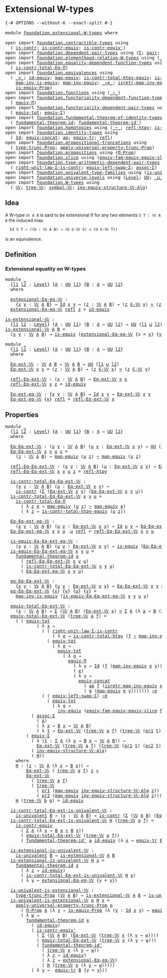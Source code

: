 # Extensional W-types

<pre class="Agda"><a id="32" class="Symbol">{-#</a> <a id="36" class="Keyword">OPTIONS</a> <a id="44" class="Pragma">--without-K</a> <a id="56" class="Pragma">--exact-split</a> <a id="70" class="Symbol">#-}</a>

<a id="75" class="Keyword">module</a> <a id="82" href="foundation.extensional-W-types.html" class="Module">foundation.extensional-W-types</a> <a id="113" class="Keyword">where</a>

<a id="120" class="Keyword">open</a> <a id="125" class="Keyword">import</a> <a id="132" href="foundation.contractible-types.html" class="Module">foundation.contractible-types</a> <a id="162" class="Keyword">using</a>
  <a id="170" class="Symbol">(</a> <a id="172" href="foundation-core.contractible-types.html#925" class="Function">is-contr</a><a id="180" class="Symbol">;</a> <a id="182" href="foundation-core.contractible-types.html#3230" class="Function">is-contr-equiv</a><a id="196" class="Symbol">;</a> <a id="198" href="foundation-core.contractible-types.html#3739" class="Function">is-contr-equiv&#39;</a><a id="213" class="Symbol">)</a>
<a id="215" class="Keyword">open</a> <a id="220" class="Keyword">import</a> <a id="227" href="foundation.dependent-pair-types.html" class="Module">foundation.dependent-pair-types</a> <a id="259" class="Keyword">using</a> <a id="265" class="Symbol">(</a><a id="266" href="foundation-core.dependent-pair-types.html#502" class="Record">Σ</a><a id="267" class="Symbol">;</a> <a id="269" href="foundation-core.dependent-pair-types.html#575" class="InductiveConstructor">pair</a><a id="273" class="Symbol">;</a> <a id="275" href="foundation-core.dependent-pair-types.html#592" class="Field">pr1</a><a id="278" class="Symbol">;</a> <a id="280" href="foundation-core.dependent-pair-types.html#604" class="Field">pr2</a><a id="283" class="Symbol">)</a>
<a id="285" class="Keyword">open</a> <a id="290" class="Keyword">import</a> <a id="297" href="foundation.elementhood-relation-W-types.html" class="Module">foundation.elementhood-relation-W-types</a> <a id="337" class="Keyword">using</a> <a id="343" class="Symbol">(</a><a id="344" href="foundation.elementhood-relation-W-types.html#735" class="Function Operator">_∈-𝕎_</a><a id="349" class="Symbol">)</a>
<a id="351" class="Keyword">open</a> <a id="356" class="Keyword">import</a> <a id="363" href="foundation.equality-dependent-function-types.html" class="Module">foundation.equality-dependent-function-types</a> <a id="408" class="Keyword">using</a>
  <a id="416" class="Symbol">(</a> <a id="418" href="foundation.equality-dependent-function-types.html#1038" class="Function">is-contr-total-Eq-Π</a><a id="437" class="Symbol">)</a>
<a id="439" class="Keyword">open</a> <a id="444" class="Keyword">import</a> <a id="451" href="foundation.equivalences.html" class="Module">foundation.equivalences</a> <a id="475" class="Keyword">using</a>
  <a id="483" class="Symbol">(</a> <a id="485" href="foundation-core.equivalences.html#1607" class="Function Operator">_≃_</a><a id="488" class="Symbol">;</a> <a id="490" href="foundation-core.equivalences.html#2480" class="Function">id-equiv</a><a id="498" class="Symbol">;</a> <a id="500" href="foundation-core.equivalences.html#1807" class="Function">map-equiv</a><a id="509" class="Symbol">;</a> <a id="511" href="foundation.equivalences.html#14426" class="Function">is-contr-total-htpy-equiv</a><a id="536" class="Symbol">;</a> <a id="538" href="foundation-core.equivalences.html#1542" class="Function">is-equiv</a><a id="546" class="Symbol">;</a>
    <a id="552" href="foundation-core.equivalences.html#4173" class="Function">map-inv-is-equiv</a><a id="568" class="Symbol">;</a> <a id="570" href="foundation-core.equivalences.html#5022" class="Function">map-inv-equiv</a><a id="583" class="Symbol">;</a> <a id="585" href="foundation-core.equivalences.html#7843" class="Function Operator">_∘e_</a><a id="589" class="Symbol">;</a> <a id="591" href="foundation-core.equivalences.html#5237" class="Function">isretr-map-inv-equiv</a><a id="611" class="Symbol">;</a> <a id="613" href="foundation-core.equivalences.html#5707" class="Function">inv-equiv</a><a id="622" class="Symbol">;</a>
    <a id="628" href="foundation.equivalences.html#13583" class="Function">is-equiv-Prop</a><a id="641" class="Symbol">)</a>
<a id="643" class="Keyword">open</a> <a id="648" class="Keyword">import</a> <a id="655" href="foundation.functions.html" class="Module">foundation.functions</a> <a id="676" class="Keyword">using</a> <a id="682" class="Symbol">(</a><a id="683" href="foundation-core.functions.html#407" class="Function Operator">_∘_</a><a id="686" class="Symbol">)</a>
<a id="688" class="Keyword">open</a> <a id="693" class="Keyword">import</a> <a id="700" href="foundation.functoriality-dependent-function-types.html" class="Module">foundation.functoriality-dependent-function-types</a> <a id="750" class="Keyword">using</a>
  <a id="758" class="Symbol">(</a> <a id="760" href="foundation.functoriality-dependent-function-types.html#6158" class="Function">equiv-Π</a><a id="767" class="Symbol">)</a>
<a id="769" class="Keyword">open</a> <a id="774" class="Keyword">import</a> <a id="781" href="foundation.functoriality-dependent-pair-types.html" class="Module">foundation.functoriality-dependent-pair-types</a> <a id="827" class="Keyword">using</a>
  <a id="835" class="Symbol">(</a> <a id="837" href="foundation-core.functoriality-dependent-pair-types.html#6804" class="Function">equiv-tot</a><a id="846" class="Symbol">;</a> <a id="848" href="foundation-core.functoriality-dependent-pair-types.html#10421" class="Function">equiv-Σ</a><a id="855" class="Symbol">)</a>
<a id="857" class="Keyword">open</a> <a id="862" class="Keyword">import</a> <a id="869" href="foundation.fundamental-theorem-of-identity-types.html" class="Module">foundation.fundamental-theorem-of-identity-types</a> <a id="918" class="Keyword">using</a>
  <a id="926" class="Symbol">(</a> <a id="928" href="foundation-core.fundamental-theorem-of-identity-types.html#1888" class="Function">fundamental-theorem-id</a><a id="950" class="Symbol">;</a> <a id="952" href="foundation-core.fundamental-theorem-of-identity-types.html#2160" class="Function">fundamental-theorem-id&#39;</a><a id="975" class="Symbol">)</a>
<a id="977" class="Keyword">open</a> <a id="982" class="Keyword">import</a> <a id="989" href="foundation.homotopies.html" class="Module">foundation.homotopies</a> <a id="1011" class="Keyword">using</a> <a id="1017" class="Symbol">(</a><a id="1018" href="foundation-core.homotopies.html#467" class="Function Operator">_~_</a><a id="1021" class="Symbol">;</a> <a id="1023" href="foundation-core.homotopies.html#632" class="Function">refl-htpy</a><a id="1032" class="Symbol">;</a> <a id="1034" href="foundation.homotopies.html#3132" class="Function">is-contr-total-htpy</a><a id="1053" class="Symbol">)</a>
<a id="1055" class="Keyword">open</a> <a id="1060" class="Keyword">import</a> <a id="1067" href="foundation.identity-types.html" class="Module">foundation.identity-types</a> <a id="1093" class="Keyword">using</a>
  <a id="1101" class="Symbol">(</a> <a id="1103" href="foundation-core.identity-types.html#641" class="Datatype">Id</a><a id="1105" class="Symbol">;</a> <a id="1107" href="foundation.identity-types.html#1870" class="Function">equiv-concat</a><a id="1119" class="Symbol">;</a> <a id="1121" href="foundation-core.identity-types.html#2853" class="Function">ap</a><a id="1123" class="Symbol">;</a> <a id="1125" href="foundation.identity-types.html#3549" class="Function">equiv-tr</a><a id="1133" class="Symbol">;</a> <a id="1135" href="foundation-core.identity-types.html#694" class="InductiveConstructor">refl</a><a id="1139" class="Symbol">)</a>
<a id="1141" class="Keyword">open</a> <a id="1146" class="Keyword">import</a> <a id="1153" href="foundation.propositional-truncations.html" class="Module">foundation.propositional-truncations</a> <a id="1190" class="Keyword">using</a>
  <a id="1198" class="Symbol">(</a> <a id="1200" href="foundation.propositional-truncations.html#1701" class="Postulate">type-trunc-Prop</a><a id="1215" class="Symbol">;</a> <a id="1217" href="foundation.propositional-truncations.html#5148" class="Function">apply-universal-property-trunc-Prop</a><a id="1252" class="Symbol">)</a>
<a id="1254" class="Keyword">open</a> <a id="1259" class="Keyword">import</a> <a id="1266" href="foundation.propositions.html" class="Module">foundation.propositions</a> <a id="1290" class="Keyword">using</a> <a id="1296" class="Symbol">(</a><a id="1297" href="foundation.propositions.html#1941" class="Function">Π-Prop</a><a id="1303" class="Symbol">)</a>
<a id="1305" class="Keyword">open</a> <a id="1310" class="Keyword">import</a> <a id="1317" href="foundation.slice.html" class="Module">foundation.slice</a> <a id="1334" class="Keyword">using</a> <a id="1340" class="Symbol">(</a><a id="1341" href="foundation.slice.html#10304" class="Function">equiv-fam-equiv-equiv-slice</a><a id="1368" class="Symbol">)</a>
<a id="1370" class="Keyword">open</a> <a id="1375" class="Keyword">import</a> <a id="1382" href="foundation.type-arithmetic-dependent-pair-types.html" class="Module">foundation.type-arithmetic-dependent-pair-types</a> <a id="1430" class="Keyword">using</a>
  <a id="1438" class="Symbol">(</a> <a id="1440" href="foundation-core.type-arithmetic-dependent-pair-types.html#4301" class="Function">right-unit-law-Σ-is-contr</a><a id="1465" class="Symbol">;</a> <a id="1467" href="foundation-core.type-arithmetic-dependent-pair-types.html#10226" class="Function">equiv-left-swap-Σ</a><a id="1484" class="Symbol">;</a> <a id="1486" href="foundation-core.type-arithmetic-dependent-pair-types.html#5662" class="Function">assoc-Σ</a><a id="1493" class="Symbol">)</a>
<a id="1495" class="Keyword">open</a> <a id="1500" class="Keyword">import</a> <a id="1507" href="foundation.univalent-type-families.html" class="Module">foundation.univalent-type-families</a> <a id="1542" class="Keyword">using</a> <a id="1548" class="Symbol">(</a><a id="1549" href="foundation.univalent-type-families.html#489" class="Function">is-univalent</a><a id="1561" class="Symbol">)</a>
<a id="1563" class="Keyword">open</a> <a id="1568" class="Keyword">import</a> <a id="1575" href="foundation.universe-levels.html" class="Module">foundation.universe-levels</a> <a id="1602" class="Keyword">using</a> <a id="1608" class="Symbol">(</a><a id="1609" href="Agda.Primitive.html#597" class="Postulate">Level</a><a id="1614" class="Symbol">;</a> <a id="1616" href="foundation-core.universe-levels.html#222" class="Primitive">UU</a><a id="1618" class="Symbol">;</a> <a id="1620" href="Agda.Primitive.html#810" class="Primitive Operator">_⊔_</a><a id="1623" class="Symbol">)</a>
<a id="1625" class="Keyword">open</a> <a id="1630" class="Keyword">import</a> <a id="1637" href="foundation.W-types.html" class="Module">foundation.W-types</a> <a id="1656" class="Keyword">using</a>
  <a id="1664" class="Symbol">(</a> <a id="1666" href="foundation.W-types.html#2315" class="Datatype">𝕎</a><a id="1667" class="Symbol">;</a> <a id="1669" href="foundation.W-types.html#2384" class="InductiveConstructor">tree-𝕎</a><a id="1675" class="Symbol">;</a> <a id="1677" href="foundation.W-types.html#2496" class="Function">symbol-𝕎</a><a id="1685" class="Symbol">;</a> <a id="1687" href="foundation.W-types.html#7509" class="Function">inv-equiv-structure-𝕎-Alg</a><a id="1712" class="Symbol">)</a>
</pre>
## Idea

A W-type `𝕎 A B` is said to be extensional if for any two elements `S T : 𝕎 A B` the induced map

```md
  Id S T → ((U : 𝕎 A B) → (U ∈-𝕎 S) ≃ (U ∈-𝕎 T))
```

is an equivalence.

## Definition

### Extensional equality on W-types

<pre class="Agda"><a id="1966" class="Keyword">module</a> <a id="1973" href="foundation.extensional-W-types.html#1973" class="Module">_</a>
  <a id="1977" class="Symbol">{</a><a id="1978" href="foundation.extensional-W-types.html#1978" class="Bound">l1</a> <a id="1981" href="foundation.extensional-W-types.html#1981" class="Bound">l2</a> <a id="1984" class="Symbol">:</a> <a id="1986" href="Agda.Primitive.html#597" class="Postulate">Level</a><a id="1991" class="Symbol">}</a> <a id="1993" class="Symbol">{</a><a id="1994" href="foundation.extensional-W-types.html#1994" class="Bound">A</a> <a id="1996" class="Symbol">:</a> <a id="1998" href="foundation-core.universe-levels.html#222" class="Primitive">UU</a> <a id="2001" href="foundation.extensional-W-types.html#1978" class="Bound">l1</a><a id="2003" class="Symbol">}</a> <a id="2005" class="Symbol">{</a><a id="2006" href="foundation.extensional-W-types.html#2006" class="Bound">B</a> <a id="2008" class="Symbol">:</a> <a id="2010" href="foundation.extensional-W-types.html#1994" class="Bound">A</a> <a id="2012" class="Symbol">→</a> <a id="2014" href="foundation-core.universe-levels.html#222" class="Primitive">UU</a> <a id="2017" href="foundation.extensional-W-types.html#1981" class="Bound">l2</a><a id="2019" class="Symbol">}</a>
  <a id="2023" class="Keyword">where</a>

  <a id="2032" href="foundation.extensional-W-types.html#2032" class="Function">extensional-Eq-eq-𝕎</a> <a id="2052" class="Symbol">:</a> 
    <a id="2059" class="Symbol">{</a><a id="2060" href="foundation.extensional-W-types.html#2060" class="Bound">x</a> <a id="2062" href="foundation.extensional-W-types.html#2062" class="Bound">y</a> <a id="2064" class="Symbol">:</a> <a id="2066" href="foundation.W-types.html#2315" class="Datatype">𝕎</a> <a id="2068" href="foundation.extensional-W-types.html#1994" class="Bound">A</a> <a id="2070" href="foundation.extensional-W-types.html#2006" class="Bound">B</a><a id="2071" class="Symbol">}</a> <a id="2073" class="Symbol">→</a> <a id="2075" href="foundation-core.identity-types.html#641" class="Datatype">Id</a> <a id="2078" href="foundation.extensional-W-types.html#2060" class="Bound">x</a> <a id="2080" href="foundation.extensional-W-types.html#2062" class="Bound">y</a> <a id="2082" class="Symbol">→</a> <a id="2084" class="Symbol">(</a><a id="2085" href="foundation.extensional-W-types.html#2085" class="Bound">z</a> <a id="2087" class="Symbol">:</a> <a id="2089" href="foundation.W-types.html#2315" class="Datatype">𝕎</a> <a id="2091" href="foundation.extensional-W-types.html#1994" class="Bound">A</a> <a id="2093" href="foundation.extensional-W-types.html#2006" class="Bound">B</a><a id="2094" class="Symbol">)</a> <a id="2096" class="Symbol">→</a> <a id="2098" class="Symbol">(</a><a id="2099" href="foundation.extensional-W-types.html#2085" class="Bound">z</a> <a id="2101" href="foundation.elementhood-relation-W-types.html#735" class="Function Operator">∈-𝕎</a> <a id="2105" href="foundation.extensional-W-types.html#2060" class="Bound">x</a><a id="2106" class="Symbol">)</a> <a id="2108" href="foundation-core.equivalences.html#1607" class="Function Operator">≃</a> <a id="2110" class="Symbol">(</a><a id="2111" href="foundation.extensional-W-types.html#2085" class="Bound">z</a> <a id="2113" href="foundation.elementhood-relation-W-types.html#735" class="Function Operator">∈-𝕎</a> <a id="2117" href="foundation.extensional-W-types.html#2062" class="Bound">y</a><a id="2118" class="Symbol">)</a>
  <a id="2122" href="foundation.extensional-W-types.html#2032" class="Function">extensional-Eq-eq-𝕎</a> <a id="2142" href="foundation-core.identity-types.html#694" class="InductiveConstructor">refl</a> <a id="2147" href="foundation.extensional-W-types.html#2147" class="Bound">z</a> <a id="2149" class="Symbol">=</a> <a id="2151" href="foundation-core.equivalences.html#2480" class="Function">id-equiv</a>

<a id="is-extensional-𝕎"></a><a id="2161" href="foundation.extensional-W-types.html#2161" class="Function">is-extensional-𝕎</a> <a id="2178" class="Symbol">:</a>
  <a id="2182" class="Symbol">{</a><a id="2183" href="foundation.extensional-W-types.html#2183" class="Bound">l1</a> <a id="2186" href="foundation.extensional-W-types.html#2186" class="Bound">l2</a> <a id="2189" class="Symbol">:</a> <a id="2191" href="Agda.Primitive.html#597" class="Postulate">Level</a><a id="2196" class="Symbol">}</a> <a id="2198" class="Symbol">(</a><a id="2199" href="foundation.extensional-W-types.html#2199" class="Bound">A</a> <a id="2201" class="Symbol">:</a> <a id="2203" href="foundation-core.universe-levels.html#222" class="Primitive">UU</a> <a id="2206" href="foundation.extensional-W-types.html#2183" class="Bound">l1</a><a id="2208" class="Symbol">)</a> <a id="2210" class="Symbol">(</a><a id="2211" href="foundation.extensional-W-types.html#2211" class="Bound">B</a> <a id="2213" class="Symbol">:</a> <a id="2215" href="foundation.extensional-W-types.html#2199" class="Bound">A</a> <a id="2217" class="Symbol">→</a> <a id="2219" href="foundation-core.universe-levels.html#222" class="Primitive">UU</a> <a id="2222" href="foundation.extensional-W-types.html#2186" class="Bound">l2</a><a id="2224" class="Symbol">)</a> <a id="2226" class="Symbol">→</a> <a id="2228" href="foundation-core.universe-levels.html#222" class="Primitive">UU</a> <a id="2231" class="Symbol">(</a><a id="2232" href="foundation.extensional-W-types.html#2183" class="Bound">l1</a> <a id="2235" href="Agda.Primitive.html#810" class="Primitive Operator">⊔</a> <a id="2237" href="foundation.extensional-W-types.html#2186" class="Bound">l2</a><a id="2239" class="Symbol">)</a>
<a id="2241" href="foundation.extensional-W-types.html#2161" class="Function">is-extensional-𝕎</a> <a id="2258" href="foundation.extensional-W-types.html#2258" class="Bound">A</a> <a id="2260" href="foundation.extensional-W-types.html#2260" class="Bound">B</a> <a id="2262" class="Symbol">=</a>
  <a id="2266" class="Symbol">(</a><a id="2267" href="foundation.extensional-W-types.html#2267" class="Bound">x</a> <a id="2269" href="foundation.extensional-W-types.html#2269" class="Bound">y</a> <a id="2271" class="Symbol">:</a> <a id="2273" href="foundation.W-types.html#2315" class="Datatype">𝕎</a> <a id="2275" href="foundation.extensional-W-types.html#2258" class="Bound">A</a> <a id="2277" href="foundation.extensional-W-types.html#2260" class="Bound">B</a><a id="2278" class="Symbol">)</a> <a id="2280" class="Symbol">→</a> <a id="2282" href="foundation-core.equivalences.html#1542" class="Function">is-equiv</a> <a id="2291" class="Symbol">(</a><a id="2292" href="foundation.extensional-W-types.html#2032" class="Function">extensional-Eq-eq-𝕎</a> <a id="2312" class="Symbol">{</a><a id="2313" class="Argument">x</a> <a id="2315" class="Symbol">=</a> <a id="2317" href="foundation.extensional-W-types.html#2267" class="Bound">x</a><a id="2318" class="Symbol">}</a> <a id="2320" class="Symbol">{</a><a id="2321" href="foundation.extensional-W-types.html#2269" class="Bound">y</a><a id="2322" class="Symbol">})</a>
  
<a id="2328" class="Keyword">module</a> <a id="2335" href="foundation.extensional-W-types.html#2335" class="Module">_</a>
  <a id="2339" class="Symbol">{</a><a id="2340" href="foundation.extensional-W-types.html#2340" class="Bound">l1</a> <a id="2343" href="foundation.extensional-W-types.html#2343" class="Bound">l2</a> <a id="2346" class="Symbol">:</a> <a id="2348" href="Agda.Primitive.html#597" class="Postulate">Level</a><a id="2353" class="Symbol">}</a> <a id="2355" class="Symbol">{</a><a id="2356" href="foundation.extensional-W-types.html#2356" class="Bound">A</a> <a id="2358" class="Symbol">:</a> <a id="2360" href="foundation-core.universe-levels.html#222" class="Primitive">UU</a> <a id="2363" href="foundation.extensional-W-types.html#2340" class="Bound">l1</a><a id="2365" class="Symbol">}</a> <a id="2367" class="Symbol">{</a><a id="2368" href="foundation.extensional-W-types.html#2368" class="Bound">B</a> <a id="2370" class="Symbol">:</a> <a id="2372" href="foundation.extensional-W-types.html#2356" class="Bound">A</a> <a id="2374" class="Symbol">→</a> <a id="2376" href="foundation-core.universe-levels.html#222" class="Primitive">UU</a> <a id="2379" href="foundation.extensional-W-types.html#2343" class="Bound">l2</a><a id="2381" class="Symbol">}</a>
  <a id="2385" class="Keyword">where</a>

  <a id="2394" href="foundation.extensional-W-types.html#2394" class="Function">Eq-ext-𝕎</a> <a id="2403" class="Symbol">:</a> <a id="2405" href="foundation.W-types.html#2315" class="Datatype">𝕎</a> <a id="2407" href="foundation.extensional-W-types.html#2356" class="Bound">A</a> <a id="2409" href="foundation.extensional-W-types.html#2368" class="Bound">B</a> <a id="2411" class="Symbol">→</a> <a id="2413" href="foundation.W-types.html#2315" class="Datatype">𝕎</a> <a id="2415" href="foundation.extensional-W-types.html#2356" class="Bound">A</a> <a id="2417" href="foundation.extensional-W-types.html#2368" class="Bound">B</a> <a id="2419" class="Symbol">→</a> <a id="2421" href="foundation-core.universe-levels.html#222" class="Primitive">UU</a> <a id="2424" class="Symbol">(</a><a id="2425" href="foundation.extensional-W-types.html#2340" class="Bound">l1</a> <a id="2428" href="Agda.Primitive.html#810" class="Primitive Operator">⊔</a> <a id="2430" href="foundation.extensional-W-types.html#2343" class="Bound">l2</a><a id="2432" class="Symbol">)</a>
  <a id="2436" href="foundation.extensional-W-types.html#2394" class="Function">Eq-ext-𝕎</a> <a id="2445" href="foundation.extensional-W-types.html#2445" class="Bound">x</a> <a id="2447" href="foundation.extensional-W-types.html#2447" class="Bound">y</a> <a id="2449" class="Symbol">=</a> <a id="2451" class="Symbol">(</a><a id="2452" href="foundation.extensional-W-types.html#2452" class="Bound">z</a> <a id="2454" class="Symbol">:</a> <a id="2456" href="foundation.W-types.html#2315" class="Datatype">𝕎</a> <a id="2458" href="foundation.extensional-W-types.html#2356" class="Bound">A</a> <a id="2460" href="foundation.extensional-W-types.html#2368" class="Bound">B</a><a id="2461" class="Symbol">)</a> <a id="2463" class="Symbol">→</a> <a id="2465" class="Symbol">(</a><a id="2466" href="foundation.extensional-W-types.html#2452" class="Bound">z</a> <a id="2468" href="foundation.elementhood-relation-W-types.html#735" class="Function Operator">∈-𝕎</a> <a id="2472" href="foundation.extensional-W-types.html#2445" class="Bound">x</a><a id="2473" class="Symbol">)</a> <a id="2475" href="foundation-core.equivalences.html#1607" class="Function Operator">≃</a> <a id="2477" class="Symbol">(</a><a id="2478" href="foundation.extensional-W-types.html#2452" class="Bound">z</a> <a id="2480" href="foundation.elementhood-relation-W-types.html#735" class="Function Operator">∈-𝕎</a> <a id="2484" href="foundation.extensional-W-types.html#2447" class="Bound">y</a><a id="2485" class="Symbol">)</a>

  <a id="2490" href="foundation.extensional-W-types.html#2490" class="Function">refl-Eq-ext-𝕎</a> <a id="2504" class="Symbol">:</a> <a id="2506" class="Symbol">(</a><a id="2507" href="foundation.extensional-W-types.html#2507" class="Bound">x</a> <a id="2509" class="Symbol">:</a> <a id="2511" href="foundation.W-types.html#2315" class="Datatype">𝕎</a> <a id="2513" href="foundation.extensional-W-types.html#2356" class="Bound">A</a> <a id="2515" href="foundation.extensional-W-types.html#2368" class="Bound">B</a><a id="2516" class="Symbol">)</a> <a id="2518" class="Symbol">→</a> <a id="2520" href="foundation.extensional-W-types.html#2394" class="Function">Eq-ext-𝕎</a> <a id="2529" href="foundation.extensional-W-types.html#2507" class="Bound">x</a> <a id="2531" href="foundation.extensional-W-types.html#2507" class="Bound">x</a>
  <a id="2535" href="foundation.extensional-W-types.html#2490" class="Function">refl-Eq-ext-𝕎</a> <a id="2549" href="foundation.extensional-W-types.html#2549" class="Bound">x</a> <a id="2551" href="foundation.extensional-W-types.html#2551" class="Bound">z</a> <a id="2553" class="Symbol">=</a> <a id="2555" href="foundation-core.equivalences.html#2480" class="Function">id-equiv</a>

  <a id="2567" href="foundation.extensional-W-types.html#2567" class="Function">Eq-ext-eq-𝕎</a> <a id="2579" class="Symbol">:</a> <a id="2581" class="Symbol">{</a><a id="2582" href="foundation.extensional-W-types.html#2582" class="Bound">x</a> <a id="2584" href="foundation.extensional-W-types.html#2584" class="Bound">y</a> <a id="2586" class="Symbol">:</a> <a id="2588" href="foundation.W-types.html#2315" class="Datatype">𝕎</a> <a id="2590" href="foundation.extensional-W-types.html#2356" class="Bound">A</a> <a id="2592" href="foundation.extensional-W-types.html#2368" class="Bound">B</a><a id="2593" class="Symbol">}</a> <a id="2595" class="Symbol">→</a> <a id="2597" href="foundation-core.identity-types.html#641" class="Datatype">Id</a> <a id="2600" href="foundation.extensional-W-types.html#2582" class="Bound">x</a> <a id="2602" href="foundation.extensional-W-types.html#2584" class="Bound">y</a> <a id="2604" class="Symbol">→</a> <a id="2606" href="foundation.extensional-W-types.html#2394" class="Function">Eq-ext-𝕎</a> <a id="2615" href="foundation.extensional-W-types.html#2582" class="Bound">x</a> <a id="2617" href="foundation.extensional-W-types.html#2584" class="Bound">y</a>
  <a id="2621" href="foundation.extensional-W-types.html#2567" class="Function">Eq-ext-eq-𝕎</a> <a id="2633" class="Symbol">{</a><a id="2634" href="foundation.extensional-W-types.html#2634" class="Bound">x</a><a id="2635" class="Symbol">}</a> <a id="2637" href="foundation-core.identity-types.html#694" class="InductiveConstructor">refl</a> <a id="2642" class="Symbol">=</a> <a id="2644" href="foundation.extensional-W-types.html#2490" class="Function">refl-Eq-ext-𝕎</a> <a id="2658" href="foundation.extensional-W-types.html#2634" class="Bound">x</a>
</pre>
## Properties

<pre class="Agda"><a id="2688" class="Keyword">module</a> <a id="2695" href="foundation.extensional-W-types.html#2695" class="Module">_</a>
  <a id="2699" class="Symbol">{</a><a id="2700" href="foundation.extensional-W-types.html#2700" class="Bound">l1</a> <a id="2703" href="foundation.extensional-W-types.html#2703" class="Bound">l2</a> <a id="2706" class="Symbol">:</a> <a id="2708" href="Agda.Primitive.html#597" class="Postulate">Level</a><a id="2713" class="Symbol">}</a> <a id="2715" class="Symbol">{</a><a id="2716" href="foundation.extensional-W-types.html#2716" class="Bound">A</a> <a id="2718" class="Symbol">:</a> <a id="2720" href="foundation-core.universe-levels.html#222" class="Primitive">UU</a> <a id="2723" href="foundation.extensional-W-types.html#2700" class="Bound">l1</a><a id="2725" class="Symbol">}</a> <a id="2727" class="Symbol">{</a><a id="2728" href="foundation.extensional-W-types.html#2728" class="Bound">B</a> <a id="2730" class="Symbol">:</a> <a id="2732" href="foundation.extensional-W-types.html#2716" class="Bound">A</a> <a id="2734" class="Symbol">→</a> <a id="2736" href="foundation-core.universe-levels.html#222" class="Primitive">UU</a> <a id="2739" href="foundation.extensional-W-types.html#2703" class="Bound">l2</a><a id="2741" class="Symbol">}</a>
  <a id="2745" class="Keyword">where</a>

  <a id="2754" href="foundation.extensional-W-types.html#2754" class="Function">Eq-Eq-ext-𝕎</a> <a id="2766" class="Symbol">:</a> <a id="2768" class="Symbol">(</a><a id="2769" href="foundation.extensional-W-types.html#2769" class="Bound">x</a> <a id="2771" href="foundation.extensional-W-types.html#2771" class="Bound">y</a> <a id="2773" class="Symbol">:</a> <a id="2775" href="foundation.W-types.html#2315" class="Datatype">𝕎</a> <a id="2777" href="foundation.extensional-W-types.html#2716" class="Bound">A</a> <a id="2779" href="foundation.extensional-W-types.html#2728" class="Bound">B</a><a id="2780" class="Symbol">)</a> <a id="2782" class="Symbol">(</a><a id="2783" href="foundation.extensional-W-types.html#2783" class="Bound">u</a> <a id="2785" href="foundation.extensional-W-types.html#2785" class="Bound">v</a> <a id="2787" class="Symbol">:</a> <a id="2789" href="foundation.extensional-W-types.html#2394" class="Function">Eq-ext-𝕎</a> <a id="2798" href="foundation.extensional-W-types.html#2769" class="Bound">x</a> <a id="2800" href="foundation.extensional-W-types.html#2771" class="Bound">y</a><a id="2801" class="Symbol">)</a> <a id="2803" class="Symbol">→</a> <a id="2805" href="foundation-core.universe-levels.html#222" class="Primitive">UU</a> <a id="2808" class="Symbol">(</a><a id="2809" href="foundation.extensional-W-types.html#2700" class="Bound">l1</a> <a id="2812" href="Agda.Primitive.html#810" class="Primitive Operator">⊔</a> <a id="2814" href="foundation.extensional-W-types.html#2703" class="Bound">l2</a><a id="2816" class="Symbol">)</a>
  <a id="2820" href="foundation.extensional-W-types.html#2754" class="Function">Eq-Eq-ext-𝕎</a> <a id="2832" href="foundation.extensional-W-types.html#2832" class="Bound">x</a> <a id="2834" href="foundation.extensional-W-types.html#2834" class="Bound">y</a> <a id="2836" href="foundation.extensional-W-types.html#2836" class="Bound">u</a> <a id="2838" href="foundation.extensional-W-types.html#2838" class="Bound">v</a> <a id="2840" class="Symbol">=</a>
    <a id="2846" class="Symbol">(</a><a id="2847" href="foundation.extensional-W-types.html#2847" class="Bound">z</a> <a id="2849" class="Symbol">:</a> <a id="2851" href="foundation.W-types.html#2315" class="Datatype">𝕎</a> <a id="2853" href="foundation.extensional-W-types.html#2716" class="Bound">A</a> <a id="2855" href="foundation.extensional-W-types.html#2728" class="Bound">B</a><a id="2856" class="Symbol">)</a> <a id="2858" class="Symbol">→</a> <a id="2860" href="foundation-core.equivalences.html#1807" class="Function">map-equiv</a> <a id="2870" class="Symbol">(</a><a id="2871" href="foundation.extensional-W-types.html#2836" class="Bound">u</a> <a id="2873" href="foundation.extensional-W-types.html#2847" class="Bound">z</a><a id="2874" class="Symbol">)</a> <a id="2876" href="foundation-core.homotopies.html#467" class="Function Operator">~</a> <a id="2878" href="foundation-core.equivalences.html#1807" class="Function">map-equiv</a> <a id="2888" class="Symbol">(</a><a id="2889" href="foundation.extensional-W-types.html#2838" class="Bound">v</a> <a id="2891" href="foundation.extensional-W-types.html#2847" class="Bound">z</a><a id="2892" class="Symbol">)</a>

  <a id="2897" href="foundation.extensional-W-types.html#2897" class="Function">refl-Eq-Eq-ext-𝕎</a> <a id="2914" class="Symbol">:</a> <a id="2916" class="Symbol">(</a><a id="2917" href="foundation.extensional-W-types.html#2917" class="Bound">x</a> <a id="2919" href="foundation.extensional-W-types.html#2919" class="Bound">y</a> <a id="2921" class="Symbol">:</a> <a id="2923" href="foundation.W-types.html#2315" class="Datatype">𝕎</a> <a id="2925" href="foundation.extensional-W-types.html#2716" class="Bound">A</a> <a id="2927" href="foundation.extensional-W-types.html#2728" class="Bound">B</a><a id="2928" class="Symbol">)</a> <a id="2930" class="Symbol">(</a><a id="2931" href="foundation.extensional-W-types.html#2931" class="Bound">u</a> <a id="2933" class="Symbol">:</a> <a id="2935" href="foundation.extensional-W-types.html#2394" class="Function">Eq-ext-𝕎</a> <a id="2944" href="foundation.extensional-W-types.html#2917" class="Bound">x</a> <a id="2946" href="foundation.extensional-W-types.html#2919" class="Bound">y</a><a id="2947" class="Symbol">)</a> <a id="2949" class="Symbol">→</a> <a id="2951" href="foundation.extensional-W-types.html#2754" class="Function">Eq-Eq-ext-𝕎</a> <a id="2963" href="foundation.extensional-W-types.html#2917" class="Bound">x</a> <a id="2965" href="foundation.extensional-W-types.html#2919" class="Bound">y</a> <a id="2967" href="foundation.extensional-W-types.html#2931" class="Bound">u</a> <a id="2969" href="foundation.extensional-W-types.html#2931" class="Bound">u</a>
  <a id="2973" href="foundation.extensional-W-types.html#2897" class="Function">refl-Eq-Eq-ext-𝕎</a> <a id="2990" href="foundation.extensional-W-types.html#2990" class="Bound">x</a> <a id="2992" href="foundation.extensional-W-types.html#2992" class="Bound">y</a> <a id="2994" href="foundation.extensional-W-types.html#2994" class="Bound">u</a> <a id="2996" href="foundation.extensional-W-types.html#2996" class="Bound">z</a> <a id="2998" class="Symbol">=</a> <a id="3000" href="foundation-core.homotopies.html#632" class="Function">refl-htpy</a>

  <a id="3013" href="foundation.extensional-W-types.html#3013" class="Function">is-contr-total-Eq-Eq-ext-𝕎</a> <a id="3040" class="Symbol">:</a>
    <a id="3046" class="Symbol">(</a><a id="3047" href="foundation.extensional-W-types.html#3047" class="Bound">x</a> <a id="3049" href="foundation.extensional-W-types.html#3049" class="Bound">y</a> <a id="3051" class="Symbol">:</a> <a id="3053" href="foundation.W-types.html#2315" class="Datatype">𝕎</a> <a id="3055" href="foundation.extensional-W-types.html#2716" class="Bound">A</a> <a id="3057" href="foundation.extensional-W-types.html#2728" class="Bound">B</a><a id="3058" class="Symbol">)</a> <a id="3060" class="Symbol">(</a><a id="3061" href="foundation.extensional-W-types.html#3061" class="Bound">u</a> <a id="3063" class="Symbol">:</a> <a id="3065" href="foundation.extensional-W-types.html#2394" class="Function">Eq-ext-𝕎</a> <a id="3074" href="foundation.extensional-W-types.html#3047" class="Bound">x</a> <a id="3076" href="foundation.extensional-W-types.html#3049" class="Bound">y</a><a id="3077" class="Symbol">)</a> <a id="3079" class="Symbol">→</a>
    <a id="3085" href="foundation-core.contractible-types.html#925" class="Function">is-contr</a> <a id="3094" class="Symbol">(</a><a id="3095" href="foundation-core.dependent-pair-types.html#502" class="Record">Σ</a> <a id="3097" class="Symbol">(</a><a id="3098" href="foundation.extensional-W-types.html#2394" class="Function">Eq-ext-𝕎</a> <a id="3107" href="foundation.extensional-W-types.html#3047" class="Bound">x</a> <a id="3109" href="foundation.extensional-W-types.html#3049" class="Bound">y</a><a id="3110" class="Symbol">)</a> <a id="3112" class="Symbol">(</a><a id="3113" href="foundation.extensional-W-types.html#2754" class="Function">Eq-Eq-ext-𝕎</a> <a id="3125" href="foundation.extensional-W-types.html#3047" class="Bound">x</a> <a id="3127" href="foundation.extensional-W-types.html#3049" class="Bound">y</a> <a id="3129" href="foundation.extensional-W-types.html#3061" class="Bound">u</a><a id="3130" class="Symbol">))</a>
  <a id="3135" href="foundation.extensional-W-types.html#3013" class="Function">is-contr-total-Eq-Eq-ext-𝕎</a> <a id="3162" href="foundation.extensional-W-types.html#3162" class="Bound">x</a> <a id="3164" href="foundation.extensional-W-types.html#3164" class="Bound">y</a> <a id="3166" href="foundation.extensional-W-types.html#3166" class="Bound">u</a> <a id="3168" class="Symbol">=</a>
    <a id="3174" href="foundation.equality-dependent-function-types.html#1038" class="Function">is-contr-total-Eq-Π</a>
      <a id="3200" class="Symbol">(</a> <a id="3202" class="Symbol">λ</a> <a id="3204" href="foundation.extensional-W-types.html#3204" class="Bound">z</a> <a id="3206" href="foundation.extensional-W-types.html#3206" class="Bound">e</a> <a id="3208" class="Symbol">→</a> <a id="3210" href="foundation-core.equivalences.html#1807" class="Function">map-equiv</a> <a id="3220" class="Symbol">(</a><a id="3221" href="foundation.extensional-W-types.html#3166" class="Bound">u</a> <a id="3223" href="foundation.extensional-W-types.html#3204" class="Bound">z</a><a id="3224" class="Symbol">)</a> <a id="3226" href="foundation-core.homotopies.html#467" class="Function Operator">~</a> <a id="3228" href="foundation-core.equivalences.html#1807" class="Function">map-equiv</a> <a id="3238" href="foundation.extensional-W-types.html#3206" class="Bound">e</a><a id="3239" class="Symbol">)</a>
      <a id="3247" class="Symbol">(</a> <a id="3249" class="Symbol">λ</a> <a id="3251" href="foundation.extensional-W-types.html#3251" class="Bound">z</a> <a id="3253" class="Symbol">→</a> <a id="3255" href="foundation.equivalences.html#14426" class="Function">is-contr-total-htpy-equiv</a> <a id="3281" class="Symbol">(</a><a id="3282" href="foundation.extensional-W-types.html#3166" class="Bound">u</a> <a id="3284" href="foundation.extensional-W-types.html#3251" class="Bound">z</a><a id="3285" class="Symbol">))</a>

  <a id="3291" href="foundation.extensional-W-types.html#3291" class="Function">Eq-Eq-ext-eq-𝕎</a> <a id="3306" class="Symbol">:</a>
    <a id="3312" class="Symbol">(</a><a id="3313" href="foundation.extensional-W-types.html#3313" class="Bound">x</a> <a id="3315" href="foundation.extensional-W-types.html#3315" class="Bound">y</a> <a id="3317" class="Symbol">:</a> <a id="3319" href="foundation.W-types.html#2315" class="Datatype">𝕎</a> <a id="3321" href="foundation.extensional-W-types.html#2716" class="Bound">A</a> <a id="3323" href="foundation.extensional-W-types.html#2728" class="Bound">B</a><a id="3324" class="Symbol">)</a> <a id="3326" class="Symbol">(</a><a id="3327" href="foundation.extensional-W-types.html#3327" class="Bound">u</a> <a id="3329" href="foundation.extensional-W-types.html#3329" class="Bound">v</a> <a id="3331" class="Symbol">:</a> <a id="3333" href="foundation.extensional-W-types.html#2394" class="Function">Eq-ext-𝕎</a> <a id="3342" href="foundation.extensional-W-types.html#3313" class="Bound">x</a> <a id="3344" href="foundation.extensional-W-types.html#3315" class="Bound">y</a><a id="3345" class="Symbol">)</a> <a id="3347" class="Symbol">→</a> <a id="3349" href="foundation-core.identity-types.html#641" class="Datatype">Id</a> <a id="3352" href="foundation.extensional-W-types.html#3327" class="Bound">u</a> <a id="3354" href="foundation.extensional-W-types.html#3329" class="Bound">v</a> <a id="3356" class="Symbol">→</a> <a id="3358" href="foundation.extensional-W-types.html#2754" class="Function">Eq-Eq-ext-𝕎</a> <a id="3370" href="foundation.extensional-W-types.html#3313" class="Bound">x</a> <a id="3372" href="foundation.extensional-W-types.html#3315" class="Bound">y</a> <a id="3374" href="foundation.extensional-W-types.html#3327" class="Bound">u</a> <a id="3376" href="foundation.extensional-W-types.html#3329" class="Bound">v</a>
  <a id="3380" href="foundation.extensional-W-types.html#3291" class="Function">Eq-Eq-ext-eq-𝕎</a> <a id="3395" href="foundation.extensional-W-types.html#3395" class="Bound">x</a> <a id="3397" href="foundation.extensional-W-types.html#3397" class="Bound">y</a> <a id="3399" href="foundation.extensional-W-types.html#3399" class="Bound">u</a> <a id="3401" class="DottedPattern Symbol">.</a><a id="3402" href="foundation.extensional-W-types.html#3399" class="DottedPattern Bound">u</a> <a id="3404" href="foundation-core.identity-types.html#694" class="InductiveConstructor">refl</a> <a id="3409" class="Symbol">=</a> <a id="3411" href="foundation.extensional-W-types.html#2897" class="Function">refl-Eq-Eq-ext-𝕎</a> <a id="3428" href="foundation.extensional-W-types.html#3395" class="Bound">x</a> <a id="3430" href="foundation.extensional-W-types.html#3397" class="Bound">y</a> <a id="3432" href="foundation.extensional-W-types.html#3399" class="Bound">u</a>

  <a id="3437" href="foundation.extensional-W-types.html#3437" class="Function">is-equiv-Eq-Eq-ext-eq-𝕎</a> <a id="3461" class="Symbol">:</a>
    <a id="3467" class="Symbol">(</a><a id="3468" href="foundation.extensional-W-types.html#3468" class="Bound">x</a> <a id="3470" href="foundation.extensional-W-types.html#3470" class="Bound">y</a> <a id="3472" class="Symbol">:</a> <a id="3474" href="foundation.W-types.html#2315" class="Datatype">𝕎</a> <a id="3476" href="foundation.extensional-W-types.html#2716" class="Bound">A</a> <a id="3478" href="foundation.extensional-W-types.html#2728" class="Bound">B</a><a id="3479" class="Symbol">)</a> <a id="3481" class="Symbol">(</a><a id="3482" href="foundation.extensional-W-types.html#3482" class="Bound">u</a> <a id="3484" href="foundation.extensional-W-types.html#3484" class="Bound">v</a> <a id="3486" class="Symbol">:</a> <a id="3488" href="foundation.extensional-W-types.html#2394" class="Function">Eq-ext-𝕎</a> <a id="3497" href="foundation.extensional-W-types.html#3468" class="Bound">x</a> <a id="3499" href="foundation.extensional-W-types.html#3470" class="Bound">y</a><a id="3500" class="Symbol">)</a> <a id="3502" class="Symbol">→</a> <a id="3504" href="foundation-core.equivalences.html#1542" class="Function">is-equiv</a> <a id="3513" class="Symbol">(</a><a id="3514" href="foundation.extensional-W-types.html#3291" class="Function">Eq-Eq-ext-eq-𝕎</a> <a id="3529" href="foundation.extensional-W-types.html#3468" class="Bound">x</a> <a id="3531" href="foundation.extensional-W-types.html#3470" class="Bound">y</a> <a id="3533" href="foundation.extensional-W-types.html#3482" class="Bound">u</a> <a id="3535" href="foundation.extensional-W-types.html#3484" class="Bound">v</a><a id="3536" class="Symbol">)</a>
  <a id="3540" href="foundation.extensional-W-types.html#3437" class="Function">is-equiv-Eq-Eq-ext-eq-𝕎</a> <a id="3564" href="foundation.extensional-W-types.html#3564" class="Bound">x</a> <a id="3566" href="foundation.extensional-W-types.html#3566" class="Bound">y</a> <a id="3568" href="foundation.extensional-W-types.html#3568" class="Bound">u</a> <a id="3570" class="Symbol">=</a>
    <a id="3576" href="foundation-core.fundamental-theorem-of-identity-types.html#1888" class="Function">fundamental-theorem-id</a> <a id="3599" href="foundation.extensional-W-types.html#3568" class="Bound">u</a>
      <a id="3607" class="Symbol">(</a> <a id="3609" href="foundation.extensional-W-types.html#2897" class="Function">refl-Eq-Eq-ext-𝕎</a> <a id="3626" href="foundation.extensional-W-types.html#3564" class="Bound">x</a> <a id="3628" href="foundation.extensional-W-types.html#3566" class="Bound">y</a> <a id="3630" href="foundation.extensional-W-types.html#3568" class="Bound">u</a><a id="3631" class="Symbol">)</a>
      <a id="3639" class="Symbol">(</a> <a id="3641" href="foundation.extensional-W-types.html#3013" class="Function">is-contr-total-Eq-Eq-ext-𝕎</a> <a id="3668" href="foundation.extensional-W-types.html#3564" class="Bound">x</a> <a id="3670" href="foundation.extensional-W-types.html#3566" class="Bound">y</a> <a id="3672" href="foundation.extensional-W-types.html#3568" class="Bound">u</a><a id="3673" class="Symbol">)</a>
      <a id="3681" class="Symbol">(</a> <a id="3683" href="foundation.extensional-W-types.html#3291" class="Function">Eq-Eq-ext-eq-𝕎</a> <a id="3698" href="foundation.extensional-W-types.html#3564" class="Bound">x</a> <a id="3700" href="foundation.extensional-W-types.html#3566" class="Bound">y</a> <a id="3702" href="foundation.extensional-W-types.html#3568" class="Bound">u</a><a id="3703" class="Symbol">)</a>

  <a id="3708" href="foundation.extensional-W-types.html#3708" class="Function">eq-Eq-Eq-ext-𝕎</a> <a id="3723" class="Symbol">:</a>
    <a id="3729" class="Symbol">{</a><a id="3730" href="foundation.extensional-W-types.html#3730" class="Bound">x</a> <a id="3732" href="foundation.extensional-W-types.html#3732" class="Bound">y</a> <a id="3734" class="Symbol">:</a> <a id="3736" href="foundation.W-types.html#2315" class="Datatype">𝕎</a> <a id="3738" href="foundation.extensional-W-types.html#2716" class="Bound">A</a> <a id="3740" href="foundation.extensional-W-types.html#2728" class="Bound">B</a><a id="3741" class="Symbol">}</a> <a id="3743" class="Symbol">{</a><a id="3744" href="foundation.extensional-W-types.html#3744" class="Bound">u</a> <a id="3746" href="foundation.extensional-W-types.html#3746" class="Bound">v</a> <a id="3748" class="Symbol">:</a> <a id="3750" href="foundation.extensional-W-types.html#2394" class="Function">Eq-ext-𝕎</a> <a id="3759" href="foundation.extensional-W-types.html#3730" class="Bound">x</a> <a id="3761" href="foundation.extensional-W-types.html#3732" class="Bound">y</a><a id="3762" class="Symbol">}</a> <a id="3764" class="Symbol">→</a> <a id="3766" href="foundation.extensional-W-types.html#2754" class="Function">Eq-Eq-ext-𝕎</a> <a id="3778" href="foundation.extensional-W-types.html#3730" class="Bound">x</a> <a id="3780" href="foundation.extensional-W-types.html#3732" class="Bound">y</a> <a id="3782" href="foundation.extensional-W-types.html#3744" class="Bound">u</a> <a id="3784" href="foundation.extensional-W-types.html#3746" class="Bound">v</a> <a id="3786" class="Symbol">→</a> <a id="3788" href="foundation-core.identity-types.html#641" class="Datatype">Id</a> <a id="3791" href="foundation.extensional-W-types.html#3744" class="Bound">u</a> <a id="3793" href="foundation.extensional-W-types.html#3746" class="Bound">v</a>
  <a id="3797" href="foundation.extensional-W-types.html#3708" class="Function">eq-Eq-Eq-ext-𝕎</a> <a id="3812" class="Symbol">{</a><a id="3813" href="foundation.extensional-W-types.html#3813" class="Bound">x</a><a id="3814" class="Symbol">}</a> <a id="3816" class="Symbol">{</a><a id="3817" href="foundation.extensional-W-types.html#3817" class="Bound">y</a><a id="3818" class="Symbol">}</a> <a id="3820" class="Symbol">{</a><a id="3821" href="foundation.extensional-W-types.html#3821" class="Bound">u</a><a id="3822" class="Symbol">}</a> <a id="3824" class="Symbol">{</a><a id="3825" href="foundation.extensional-W-types.html#3825" class="Bound">v</a><a id="3826" class="Symbol">}</a> <a id="3828" class="Symbol">=</a>
    <a id="3834" href="foundation-core.equivalences.html#4173" class="Function">map-inv-is-equiv</a> <a id="3851" class="Symbol">(</a><a id="3852" href="foundation.extensional-W-types.html#3437" class="Function">is-equiv-Eq-Eq-ext-eq-𝕎</a> <a id="3876" href="foundation.extensional-W-types.html#3813" class="Bound">x</a> <a id="3878" href="foundation.extensional-W-types.html#3817" class="Bound">y</a> <a id="3880" href="foundation.extensional-W-types.html#3821" class="Bound">u</a> <a id="3882" href="foundation.extensional-W-types.html#3825" class="Bound">v</a><a id="3883" class="Symbol">)</a>

  <a id="3888" href="foundation.extensional-W-types.html#3888" class="Function">equiv-total-Eq-ext-𝕎</a> <a id="3909" class="Symbol">:</a>
    <a id="3915" class="Symbol">(</a><a id="3916" href="foundation.extensional-W-types.html#3916" class="Bound">x</a> <a id="3918" class="Symbol">:</a> <a id="3920" href="foundation.W-types.html#2315" class="Datatype">𝕎</a> <a id="3922" href="foundation.extensional-W-types.html#2716" class="Bound">A</a> <a id="3924" href="foundation.extensional-W-types.html#2728" class="Bound">B</a><a id="3925" class="Symbol">)</a> <a id="3927" class="Symbol">→</a> <a id="3929" href="foundation-core.dependent-pair-types.html#502" class="Record">Σ</a> <a id="3931" class="Symbol">(</a><a id="3932" href="foundation.W-types.html#2315" class="Datatype">𝕎</a> <a id="3934" href="foundation.extensional-W-types.html#2716" class="Bound">A</a> <a id="3936" href="foundation.extensional-W-types.html#2728" class="Bound">B</a><a id="3937" class="Symbol">)</a> <a id="3939" class="Symbol">(</a><a id="3940" href="foundation.extensional-W-types.html#2394" class="Function">Eq-ext-𝕎</a> <a id="3949" href="foundation.extensional-W-types.html#3916" class="Bound">x</a><a id="3950" class="Symbol">)</a> <a id="3952" href="foundation-core.equivalences.html#1607" class="Function Operator">≃</a> <a id="3954" href="foundation-core.dependent-pair-types.html#502" class="Record">Σ</a> <a id="3956" href="foundation.extensional-W-types.html#2716" class="Bound">A</a> <a id="3958" class="Symbol">(λ</a> <a id="3961" href="foundation.extensional-W-types.html#3961" class="Bound">a</a> <a id="3963" class="Symbol">→</a> <a id="3965" href="foundation.extensional-W-types.html#2728" class="Bound">B</a> <a id="3967" class="Symbol">(</a><a id="3968" href="foundation.W-types.html#2496" class="Function">symbol-𝕎</a> <a id="3977" href="foundation.extensional-W-types.html#3916" class="Bound">x</a><a id="3978" class="Symbol">)</a> <a id="3980" href="foundation-core.equivalences.html#1607" class="Function Operator">≃</a> <a id="3982" href="foundation.extensional-W-types.html#2728" class="Bound">B</a> <a id="3984" href="foundation.extensional-W-types.html#3961" class="Bound">a</a><a id="3985" class="Symbol">)</a>
  <a id="3989" href="foundation.extensional-W-types.html#3888" class="Function">equiv-total-Eq-ext-𝕎</a> <a id="4010" class="Symbol">(</a><a id="4011" href="foundation.W-types.html#2384" class="InductiveConstructor">tree-𝕎</a> <a id="4018" href="foundation.extensional-W-types.html#4018" class="Bound">a</a> <a id="4020" href="foundation.extensional-W-types.html#4020" class="Bound">f</a><a id="4021" class="Symbol">)</a> <a id="4023" class="Symbol">=</a>
    <a id="4029" class="Symbol">(</a> <a id="4031" class="Symbol">(</a> <a id="4033" href="foundation-core.functoriality-dependent-pair-types.html#6804" class="Function">equiv-tot</a>
            <a id="4055" class="Symbol">(</a> <a id="4057" class="Symbol">λ</a> <a id="4059" href="foundation.extensional-W-types.html#4059" class="Bound">x</a> <a id="4061" class="Symbol">→</a>
              <a id="4077" class="Symbol">(</a> <a id="4079" class="Symbol">(</a> <a id="4081" href="foundation-core.type-arithmetic-dependent-pair-types.html#4301" class="Function">right-unit-law-Σ-is-contr</a>
                  <a id="4125" class="Symbol">(</a> <a id="4127" class="Symbol">λ</a> <a id="4129" href="foundation.extensional-W-types.html#4129" class="Bound">e</a> <a id="4131" class="Symbol">→</a> <a id="4133" href="foundation.homotopies.html#3132" class="Function">is-contr-total-htpy</a> <a id="4153" class="Symbol">(</a><a id="4154" href="foundation.extensional-W-types.html#4020" class="Bound">f</a> <a id="4156" href="foundation-core.functions.html#407" class="Function Operator">∘</a> <a id="4158" href="foundation-core.equivalences.html#5022" class="Function">map-inv-equiv</a> <a id="4172" href="foundation.extensional-W-types.html#4129" class="Bound">e</a><a id="4173" class="Symbol">)))</a> <a id="4177" href="foundation-core.equivalences.html#7843" class="Function Operator">∘e</a>
                <a id="4196" class="Symbol">(</a> <a id="4198" href="foundation-core.functoriality-dependent-pair-types.html#6804" class="Function">equiv-tot</a>
                  <a id="4226" class="Symbol">(</a> <a id="4228" class="Symbol">λ</a> <a id="4230" href="foundation.extensional-W-types.html#4230" class="Bound">e</a> <a id="4232" class="Symbol">→</a>
                    <a id="4254" href="foundation-core.functoriality-dependent-pair-types.html#6804" class="Function">equiv-tot</a>
                      <a id="4286" class="Symbol">(</a> <a id="4288" class="Symbol">λ</a> <a id="4290" href="foundation.extensional-W-types.html#4290" class="Bound">g</a> <a id="4292" class="Symbol">→</a>
                        <a id="4318" href="foundation.functoriality-dependent-function-types.html#6158" class="Function">equiv-Π</a>
                          <a id="4352" class="Symbol">(</a> <a id="4354" class="Symbol">λ</a> <a id="4356" href="foundation.extensional-W-types.html#4356" class="Bound">y</a> <a id="4358" class="Symbol">→</a> <a id="4360" href="foundation-core.identity-types.html#641" class="Datatype">Id</a> <a id="4363" class="Symbol">(</a><a id="4364" href="foundation.extensional-W-types.html#4020" class="Bound">f</a> <a id="4366" class="Symbol">(</a><a id="4367" href="foundation-core.equivalences.html#5022" class="Function">map-inv-equiv</a> <a id="4381" href="foundation.extensional-W-types.html#4230" class="Bound">e</a> <a id="4383" href="foundation.extensional-W-types.html#4356" class="Bound">y</a><a id="4384" class="Symbol">))</a> <a id="4387" class="Symbol">(</a><a id="4388" href="foundation.extensional-W-types.html#4290" class="Bound">g</a> <a id="4390" href="foundation.extensional-W-types.html#4356" class="Bound">y</a><a id="4391" class="Symbol">))</a>
                          <a id="4420" class="Symbol">(</a> <a id="4422" href="foundation.extensional-W-types.html#4230" class="Bound">e</a><a id="4423" class="Symbol">)</a>
                          <a id="4451" class="Symbol">(</a> <a id="4453" class="Symbol">λ</a> <a id="4455" href="foundation.extensional-W-types.html#4455" class="Bound">y</a> <a id="4457" class="Symbol">→</a>
                            <a id="4487" href="foundation.identity-types.html#1870" class="Function">equiv-concat</a>
                              <a id="4530" class="Symbol">(</a> <a id="4532" href="foundation-core.identity-types.html#2853" class="Function">ap</a> <a id="4535" href="foundation.extensional-W-types.html#4020" class="Bound">f</a> <a id="4537" class="Symbol">(</a><a id="4538" href="foundation-core.equivalences.html#5237" class="Function">isretr-map-inv-equiv</a> <a id="4559" href="foundation.extensional-W-types.html#4230" class="Bound">e</a> <a id="4561" href="foundation.extensional-W-types.html#4455" class="Bound">y</a><a id="4562" class="Symbol">))</a>
                              <a id="4595" class="Symbol">(</a> <a id="4597" href="foundation.extensional-W-types.html#4290" class="Bound">g</a> <a id="4599" class="Symbol">(</a><a id="4600" href="foundation-core.equivalences.html#1807" class="Function">map-equiv</a> <a id="4610" href="foundation.extensional-W-types.html#4230" class="Bound">e</a> <a id="4612" href="foundation.extensional-W-types.html#4455" class="Bound">y</a><a id="4613" class="Symbol">)))))))</a> <a id="4621" href="foundation-core.equivalences.html#7843" class="Function Operator">∘e</a>
              <a id="4638" class="Symbol">(</a> <a id="4640" class="Symbol">(</a> <a id="4642" href="foundation-core.type-arithmetic-dependent-pair-types.html#10226" class="Function">equiv-left-swap-Σ</a><a id="4659" class="Symbol">)</a> <a id="4661" href="foundation-core.equivalences.html#7843" class="Function Operator">∘e</a> 
                <a id="4681" class="Symbol">(</a> <a id="4683" href="foundation-core.functoriality-dependent-pair-types.html#6804" class="Function">equiv-tot</a>
                  <a id="4711" class="Symbol">(</a> <a id="4713" class="Symbol">λ</a> <a id="4715" href="foundation.extensional-W-types.html#4715" class="Bound">g</a> <a id="4717" class="Symbol">→</a>
                    <a id="4739" href="foundation-core.equivalences.html#5707" class="Function">inv-equiv</a> <a id="4749" class="Symbol">(</a><a id="4750" href="foundation.slice.html#10304" class="Function">equiv-fam-equiv-equiv-slice</a> <a id="4778" href="foundation.extensional-W-types.html#4020" class="Bound">f</a> <a id="4780" href="foundation.extensional-W-types.html#4715" class="Bound">g</a><a id="4781" class="Symbol">))))))</a> <a id="4788" href="foundation-core.equivalences.html#7843" class="Function Operator">∘e</a>
          <a id="4801" class="Symbol">(</a> <a id="4803" href="foundation-core.type-arithmetic-dependent-pair-types.html#5662" class="Function">assoc-Σ</a>
            <a id="4823" class="Symbol">(</a> <a id="4825" href="foundation.extensional-W-types.html#2716" class="Bound">A</a><a id="4826" class="Symbol">)</a>
            <a id="4840" class="Symbol">(</a> <a id="4842" class="Symbol">λ</a> <a id="4844" href="foundation.extensional-W-types.html#4844" class="Bound">x</a> <a id="4846" class="Symbol">→</a> <a id="4848" href="foundation.extensional-W-types.html#2728" class="Bound">B</a> <a id="4850" href="foundation.extensional-W-types.html#4844" class="Bound">x</a> <a id="4852" class="Symbol">→</a> <a id="4854" href="foundation.W-types.html#2315" class="Datatype">𝕎</a> <a id="4856" href="foundation.extensional-W-types.html#2716" class="Bound">A</a> <a id="4858" href="foundation.extensional-W-types.html#2728" class="Bound">B</a><a id="4859" class="Symbol">)</a>
            <a id="4873" class="Symbol">(</a> <a id="4875" class="Symbol">λ</a> <a id="4877" href="foundation.extensional-W-types.html#4877" class="Bound">t</a> <a id="4879" class="Symbol">→</a> <a id="4881" href="foundation.extensional-W-types.html#2394" class="Function">Eq-ext-𝕎</a> <a id="4890" class="Symbol">(</a><a id="4891" href="foundation.W-types.html#2384" class="InductiveConstructor">tree-𝕎</a> <a id="4898" href="foundation.extensional-W-types.html#4018" class="Bound">a</a> <a id="4900" href="foundation.extensional-W-types.html#4020" class="Bound">f</a><a id="4901" class="Symbol">)</a> <a id="4903" class="Symbol">(</a><a id="4904" href="foundation.W-types.html#2384" class="InductiveConstructor">tree-𝕎</a> <a id="4911" class="Symbol">(</a><a id="4912" href="foundation-core.dependent-pair-types.html#592" class="Field">pr1</a> <a id="4916" href="foundation.extensional-W-types.html#4877" class="Bound">t</a><a id="4917" class="Symbol">)</a> <a id="4919" class="Symbol">(</a><a id="4920" href="foundation-core.dependent-pair-types.html#604" class="Field">pr2</a> <a id="4924" href="foundation.extensional-W-types.html#4877" class="Bound">t</a><a id="4925" class="Symbol">)))))</a> <a id="4931" href="foundation-core.equivalences.html#7843" class="Function Operator">∘e</a>
        <a id="4942" class="Symbol">(</a> <a id="4944" href="foundation-core.functoriality-dependent-pair-types.html#10421" class="Function">equiv-Σ</a>
          <a id="4962" class="Symbol">(</a> <a id="4964" class="Symbol">λ</a> <a id="4966" class="Symbol">(</a><a id="4967" href="foundation.extensional-W-types.html#4967" class="Bound">t</a> <a id="4969" class="Symbol">:</a> <a id="4971" href="foundation-core.dependent-pair-types.html#502" class="Record">Σ</a> <a id="4973" href="foundation.extensional-W-types.html#2716" class="Bound">A</a> <a id="4975" class="Symbol">(λ</a> <a id="4978" href="foundation.extensional-W-types.html#4978" class="Bound">x</a> <a id="4980" class="Symbol">→</a> <a id="4982" href="foundation.extensional-W-types.html#2728" class="Bound">B</a> <a id="4984" href="foundation.extensional-W-types.html#4978" class="Bound">x</a> <a id="4986" class="Symbol">→</a> <a id="4988" href="foundation.W-types.html#2315" class="Datatype">𝕎</a> <a id="4990" href="foundation.extensional-W-types.html#2716" class="Bound">A</a> <a id="4992" href="foundation.extensional-W-types.html#2728" class="Bound">B</a><a id="4993" class="Symbol">))</a> <a id="4996" class="Symbol">→</a>
            <a id="5010" href="foundation.extensional-W-types.html#2394" class="Function">Eq-ext-𝕎</a> <a id="5019" class="Symbol">(</a><a id="5020" href="foundation.W-types.html#2384" class="InductiveConstructor">tree-𝕎</a> <a id="5027" href="foundation.extensional-W-types.html#4018" class="Bound">a</a> <a id="5029" href="foundation.extensional-W-types.html#4020" class="Bound">f</a><a id="5030" class="Symbol">)</a> <a id="5032" class="Symbol">(</a><a id="5033" href="foundation.W-types.html#2384" class="InductiveConstructor">tree-𝕎</a> <a id="5040" class="Symbol">(</a><a id="5041" href="foundation-core.dependent-pair-types.html#592" class="Field">pr1</a> <a id="5045" href="foundation.extensional-W-types.html#4967" class="Bound">t</a><a id="5046" class="Symbol">)</a> <a id="5048" class="Symbol">(</a><a id="5049" href="foundation-core.dependent-pair-types.html#604" class="Field">pr2</a> <a id="5053" href="foundation.extensional-W-types.html#4967" class="Bound">t</a><a id="5054" class="Symbol">)))</a>
          <a id="5068" class="Symbol">(</a> <a id="5070" href="foundation.W-types.html#7509" class="Function">inv-equiv-structure-𝕎-Alg</a><a id="5095" class="Symbol">)</a>
          <a id="5107" class="Symbol">(</a> <a id="5109" href="foundation.extensional-W-types.html#5127" class="Function">H</a><a id="5110" class="Symbol">))</a>
    <a id="5117" class="Keyword">where</a>
    <a id="5127" href="foundation.extensional-W-types.html#5127" class="Function">H</a> <a id="5129" class="Symbol">:</a> <a id="5131" class="Symbol">(</a><a id="5132" href="foundation.extensional-W-types.html#5132" class="Bound">z</a> <a id="5134" class="Symbol">:</a> <a id="5136" href="foundation.W-types.html#2315" class="Datatype">𝕎</a> <a id="5138" href="foundation.extensional-W-types.html#2716" class="Bound">A</a> <a id="5140" class="Symbol">(λ</a> <a id="5143" href="foundation.extensional-W-types.html#5143" class="Bound">x</a> <a id="5145" class="Symbol">→</a> <a id="5147" href="foundation.extensional-W-types.html#2728" class="Bound">B</a> <a id="5149" href="foundation.extensional-W-types.html#5143" class="Bound">x</a><a id="5150" class="Symbol">))</a> <a id="5153" class="Symbol">→</a>
        <a id="5163" href="foundation.extensional-W-types.html#2394" class="Function">Eq-ext-𝕎</a> <a id="5172" class="Symbol">(</a> <a id="5174" href="foundation.W-types.html#2384" class="InductiveConstructor">tree-𝕎</a> <a id="5181" href="foundation.extensional-W-types.html#4018" class="Bound">a</a> <a id="5183" href="foundation.extensional-W-types.html#4020" class="Bound">f</a><a id="5184" class="Symbol">)</a> <a id="5186" href="foundation.extensional-W-types.html#5132" class="Bound">z</a> <a id="5188" href="foundation-core.equivalences.html#1607" class="Function Operator">≃</a>
        <a id="5198" href="foundation.extensional-W-types.html#2394" class="Function">Eq-ext-𝕎</a>
          <a id="5217" class="Symbol">(</a> <a id="5219" href="foundation.W-types.html#2384" class="InductiveConstructor">tree-𝕎</a> <a id="5226" href="foundation.extensional-W-types.html#4018" class="Bound">a</a> <a id="5228" href="foundation.extensional-W-types.html#4020" class="Bound">f</a><a id="5229" class="Symbol">)</a>
          <a id="5241" class="Symbol">(</a> <a id="5243" href="foundation.W-types.html#2384" class="InductiveConstructor">tree-𝕎</a>
            <a id="5262" class="Symbol">(</a> <a id="5264" href="foundation-core.dependent-pair-types.html#592" class="Field">pr1</a> <a id="5268" class="Symbol">(</a><a id="5269" href="foundation-core.equivalences.html#1807" class="Function">map-equiv</a> <a id="5279" href="foundation.W-types.html#7509" class="Function">inv-equiv-structure-𝕎-Alg</a> <a id="5305" href="foundation.extensional-W-types.html#5132" class="Bound">z</a><a id="5306" class="Symbol">))</a>
            <a id="5321" class="Symbol">(</a> <a id="5323" href="foundation-core.dependent-pair-types.html#604" class="Field">pr2</a> <a id="5327" class="Symbol">(</a><a id="5328" href="foundation-core.equivalences.html#1807" class="Function">map-equiv</a> <a id="5338" href="foundation.W-types.html#7509" class="Function">inv-equiv-structure-𝕎-Alg</a> <a id="5364" href="foundation.extensional-W-types.html#5132" class="Bound">z</a><a id="5365" class="Symbol">)))</a>
    <a id="5373" href="foundation.extensional-W-types.html#5127" class="Function">H</a> <a id="5375" class="Symbol">(</a><a id="5376" href="foundation.W-types.html#2384" class="InductiveConstructor">tree-𝕎</a> <a id="5383" href="foundation.extensional-W-types.html#5383" class="Bound">b</a> <a id="5385" href="foundation.extensional-W-types.html#5385" class="Bound">g</a><a id="5386" class="Symbol">)</a> <a id="5388" class="Symbol">=</a> <a id="5390" href="foundation-core.equivalences.html#2480" class="Function">id-equiv</a>

  <a id="5402" href="foundation.extensional-W-types.html#5402" class="Function">is-contr-total-Eq-ext-is-univalent-𝕎</a> <a id="5439" class="Symbol">:</a>
    <a id="5445" href="foundation.univalent-type-families.html#489" class="Function">is-univalent</a> <a id="5458" href="foundation.extensional-W-types.html#2728" class="Bound">B</a> <a id="5460" class="Symbol">→</a> <a id="5462" class="Symbol">(</a><a id="5463" href="foundation.extensional-W-types.html#5463" class="Bound">x</a> <a id="5465" class="Symbol">:</a> <a id="5467" href="foundation.W-types.html#2315" class="Datatype">𝕎</a> <a id="5469" href="foundation.extensional-W-types.html#2716" class="Bound">A</a> <a id="5471" href="foundation.extensional-W-types.html#2728" class="Bound">B</a><a id="5472" class="Symbol">)</a> <a id="5474" class="Symbol">→</a> <a id="5476" href="foundation-core.contractible-types.html#925" class="Function">is-contr</a> <a id="5485" class="Symbol">(</a><a id="5486" href="foundation-core.dependent-pair-types.html#502" class="Record">Σ</a> <a id="5488" class="Symbol">(</a><a id="5489" href="foundation.W-types.html#2315" class="Datatype">𝕎</a> <a id="5491" href="foundation.extensional-W-types.html#2716" class="Bound">A</a> <a id="5493" href="foundation.extensional-W-types.html#2728" class="Bound">B</a><a id="5494" class="Symbol">)</a> <a id="5496" class="Symbol">(</a><a id="5497" href="foundation.extensional-W-types.html#2394" class="Function">Eq-ext-𝕎</a> <a id="5506" href="foundation.extensional-W-types.html#5463" class="Bound">x</a><a id="5507" class="Symbol">))</a>
  <a id="5512" href="foundation.extensional-W-types.html#5402" class="Function">is-contr-total-Eq-ext-is-univalent-𝕎</a> <a id="5549" href="foundation.extensional-W-types.html#5549" class="Bound">H</a> <a id="5551" class="Symbol">(</a><a id="5552" href="foundation.W-types.html#2384" class="InductiveConstructor">tree-𝕎</a> <a id="5559" href="foundation.extensional-W-types.html#5559" class="Bound">a</a> <a id="5561" href="foundation.extensional-W-types.html#5561" class="Bound">f</a><a id="5562" class="Symbol">)</a> <a id="5564" class="Symbol">=</a>
    <a id="5570" href="foundation-core.contractible-types.html#3230" class="Function">is-contr-equiv</a>
      <a id="5591" class="Symbol">(</a> <a id="5593" href="foundation-core.dependent-pair-types.html#502" class="Record">Σ</a> <a id="5595" href="foundation.extensional-W-types.html#2716" class="Bound">A</a> <a id="5597" class="Symbol">(λ</a> <a id="5600" href="foundation.extensional-W-types.html#5600" class="Bound">x</a> <a id="5602" class="Symbol">→</a> <a id="5604" href="foundation.extensional-W-types.html#2728" class="Bound">B</a> <a id="5606" href="foundation.extensional-W-types.html#5559" class="Bound">a</a> <a id="5608" href="foundation-core.equivalences.html#1607" class="Function Operator">≃</a> <a id="5610" href="foundation.extensional-W-types.html#2728" class="Bound">B</a> <a id="5612" href="foundation.extensional-W-types.html#5600" class="Bound">x</a><a id="5613" class="Symbol">))</a>
      <a id="5622" class="Symbol">(</a> <a id="5624" href="foundation.extensional-W-types.html#3888" class="Function">equiv-total-Eq-ext-𝕎</a> <a id="5645" class="Symbol">(</a><a id="5646" href="foundation.W-types.html#2384" class="InductiveConstructor">tree-𝕎</a> <a id="5653" href="foundation.extensional-W-types.html#5559" class="Bound">a</a> <a id="5655" href="foundation.extensional-W-types.html#5561" class="Bound">f</a><a id="5656" class="Symbol">))</a>
      <a id="5665" class="Symbol">(</a> <a id="5667" href="foundation-core.fundamental-theorem-of-identity-types.html#2160" class="Function">fundamental-theorem-id&#39;</a> <a id="5691" href="foundation.extensional-W-types.html#5559" class="Bound">a</a> <a id="5693" href="foundation-core.equivalences.html#2480" class="Function">id-equiv</a> <a id="5702" class="Symbol">(λ</a> <a id="5705" href="foundation.extensional-W-types.html#5705" class="Bound">x</a> <a id="5707" class="Symbol">→</a> <a id="5709" href="foundation.identity-types.html#3549" class="Function">equiv-tr</a> <a id="5718" href="foundation.extensional-W-types.html#2728" class="Bound">B</a><a id="5719" class="Symbol">)</a> <a id="5721" class="Symbol">(</a><a id="5722" href="foundation.extensional-W-types.html#5549" class="Bound">H</a> <a id="5724" href="foundation.extensional-W-types.html#5559" class="Bound">a</a><a id="5725" class="Symbol">))</a>

  <a id="5731" href="foundation.extensional-W-types.html#5731" class="Function">is-extensional-is-univalent-𝕎</a> <a id="5761" class="Symbol">:</a>
    <a id="5767" href="foundation.univalent-type-families.html#489" class="Function">is-univalent</a> <a id="5780" href="foundation.extensional-W-types.html#2728" class="Bound">B</a> <a id="5782" class="Symbol">→</a> <a id="5784" href="foundation.extensional-W-types.html#2161" class="Function">is-extensional-𝕎</a> <a id="5801" href="foundation.extensional-W-types.html#2716" class="Bound">A</a> <a id="5803" href="foundation.extensional-W-types.html#2728" class="Bound">B</a>
  <a id="5807" href="foundation.extensional-W-types.html#5731" class="Function">is-extensional-is-univalent-𝕎</a> <a id="5837" href="foundation.extensional-W-types.html#5837" class="Bound">H</a> <a id="5839" href="foundation.extensional-W-types.html#5839" class="Bound">x</a> <a id="5841" class="Symbol">=</a>
    <a id="5847" href="foundation-core.fundamental-theorem-of-identity-types.html#1888" class="Function">fundamental-theorem-id</a> <a id="5870" href="foundation.extensional-W-types.html#5839" class="Bound">x</a>
      <a id="5878" class="Symbol">(</a> <a id="5880" class="Symbol">λ</a> <a id="5882" href="foundation.extensional-W-types.html#5882" class="Bound">z</a> <a id="5884" class="Symbol">→</a> <a id="5886" href="foundation-core.equivalences.html#2480" class="Function">id-equiv</a><a id="5894" class="Symbol">)</a>
      <a id="5902" class="Symbol">(</a> <a id="5904" href="foundation.extensional-W-types.html#5402" class="Function">is-contr-total-Eq-ext-is-univalent-𝕎</a> <a id="5941" href="foundation.extensional-W-types.html#5837" class="Bound">H</a> <a id="5943" href="foundation.extensional-W-types.html#5839" class="Bound">x</a><a id="5944" class="Symbol">)</a>
      <a id="5952" class="Symbol">(</a> <a id="5954" class="Symbol">λ</a> <a id="5956" href="foundation.extensional-W-types.html#5956" class="Bound">y</a> <a id="5958" class="Symbol">→</a> <a id="5960" href="foundation.extensional-W-types.html#2032" class="Function">extensional-Eq-eq-𝕎</a> <a id="5980" class="Symbol">{</a><a id="5981" class="Argument">y</a> <a id="5983" class="Symbol">=</a> <a id="5985" href="foundation.extensional-W-types.html#5956" class="Bound">y</a><a id="5986" class="Symbol">})</a>

  <a id="5992" href="foundation.extensional-W-types.html#5992" class="Function">is-univalent-is-extensional-𝕎</a> <a id="6022" class="Symbol">:</a>
    <a id="6028" href="foundation.propositional-truncations.html#1701" class="Postulate">type-trunc-Prop</a> <a id="6044" class="Symbol">(</a><a id="6045" href="foundation.W-types.html#2315" class="Datatype">𝕎</a> <a id="6047" href="foundation.extensional-W-types.html#2716" class="Bound">A</a> <a id="6049" href="foundation.extensional-W-types.html#2728" class="Bound">B</a><a id="6050" class="Symbol">)</a> <a id="6052" class="Symbol">→</a> <a id="6054" href="foundation.extensional-W-types.html#2161" class="Function">is-extensional-𝕎</a> <a id="6071" href="foundation.extensional-W-types.html#2716" class="Bound">A</a> <a id="6073" href="foundation.extensional-W-types.html#2728" class="Bound">B</a> <a id="6075" class="Symbol">→</a> <a id="6077" href="foundation.univalent-type-families.html#489" class="Function">is-univalent</a> <a id="6090" href="foundation.extensional-W-types.html#2728" class="Bound">B</a>
  <a id="6094" href="foundation.extensional-W-types.html#5992" class="Function">is-univalent-is-extensional-𝕎</a> <a id="6124" href="foundation.extensional-W-types.html#6124" class="Bound">p</a> <a id="6126" href="foundation.extensional-W-types.html#6126" class="Bound">H</a> <a id="6128" href="foundation.extensional-W-types.html#6128" class="Bound">x</a> <a id="6130" class="Symbol">=</a>
    <a id="6136" href="foundation.propositional-truncations.html#5148" class="Function">apply-universal-property-trunc-Prop</a> <a id="6172" href="foundation.extensional-W-types.html#6124" class="Bound">p</a>
      <a id="6180" class="Symbol">(</a> <a id="6182" href="foundation.propositions.html#1941" class="Function">Π-Prop</a> <a id="6189" href="foundation.extensional-W-types.html#2716" class="Bound">A</a> <a id="6191" class="Symbol">(λ</a> <a id="6194" href="foundation.extensional-W-types.html#6194" class="Bound">y</a> <a id="6196" class="Symbol">→</a> <a id="6198" href="foundation.equivalences.html#13583" class="Function">is-equiv-Prop</a> <a id="6212" class="Symbol">(λ</a> <a id="6215" class="Symbol">(</a><a id="6216" href="foundation.extensional-W-types.html#6216" class="Bound">γ</a> <a id="6218" class="Symbol">:</a> <a id="6220" href="foundation-core.identity-types.html#641" class="Datatype">Id</a> <a id="6223" href="foundation.extensional-W-types.html#6128" class="Bound">x</a> <a id="6225" href="foundation.extensional-W-types.html#6194" class="Bound">y</a><a id="6226" class="Symbol">)</a> <a id="6228" class="Symbol">→</a> <a id="6230" href="foundation.identity-types.html#3549" class="Function">equiv-tr</a> <a id="6239" href="foundation.extensional-W-types.html#2728" class="Bound">B</a> <a id="6241" href="foundation.extensional-W-types.html#6216" class="Bound">γ</a><a id="6242" class="Symbol">)))</a>
      <a id="6252" class="Symbol">(</a> <a id="6254" class="Symbol">λ</a> <a id="6256" href="foundation.extensional-W-types.html#6256" class="Bound">w</a> <a id="6258" class="Symbol">→</a>
        <a id="6268" href="foundation-core.fundamental-theorem-of-identity-types.html#1888" class="Function">fundamental-theorem-id</a> <a id="6291" href="foundation.extensional-W-types.html#6128" class="Bound">x</a>
          <a id="6303" class="Symbol">(</a> <a id="6305" href="foundation-core.equivalences.html#2480" class="Function">id-equiv</a><a id="6313" class="Symbol">)</a>
          <a id="6325" class="Symbol">(</a> <a id="6327" href="foundation-core.contractible-types.html#3739" class="Function">is-contr-equiv&#39;</a>
            <a id="6355" class="Symbol">(</a> <a id="6357" href="foundation-core.dependent-pair-types.html#502" class="Record">Σ</a> <a id="6359" class="Symbol">(</a><a id="6360" href="foundation.W-types.html#2315" class="Datatype">𝕎</a> <a id="6362" href="foundation.extensional-W-types.html#2716" class="Bound">A</a> <a id="6364" href="foundation.extensional-W-types.html#2728" class="Bound">B</a><a id="6365" class="Symbol">)</a> <a id="6367" class="Symbol">(</a><a id="6368" href="foundation.extensional-W-types.html#2394" class="Function">Eq-ext-𝕎</a> <a id="6377" class="Symbol">(</a><a id="6378" href="foundation.W-types.html#2384" class="InductiveConstructor">tree-𝕎</a> <a id="6385" href="foundation.extensional-W-types.html#6128" class="Bound">x</a> <a id="6387" class="Symbol">(λ</a> <a id="6390" href="foundation.extensional-W-types.html#6390" class="Bound">y</a> <a id="6392" class="Symbol">→</a> <a id="6394" href="foundation.extensional-W-types.html#6256" class="Bound">w</a><a id="6395" class="Symbol">))))</a>
            <a id="6412" class="Symbol">(</a> <a id="6414" href="foundation.extensional-W-types.html#3888" class="Function">equiv-total-Eq-ext-𝕎</a> <a id="6435" class="Symbol">(</a><a id="6436" href="foundation.W-types.html#2384" class="InductiveConstructor">tree-𝕎</a> <a id="6443" href="foundation.extensional-W-types.html#6128" class="Bound">x</a> <a id="6445" class="Symbol">(λ</a> <a id="6448" href="foundation.extensional-W-types.html#6448" class="Bound">y</a> <a id="6450" class="Symbol">→</a> <a id="6452" href="foundation.extensional-W-types.html#6256" class="Bound">w</a><a id="6453" class="Symbol">)))</a>
            <a id="6469" class="Symbol">(</a> <a id="6471" href="foundation-core.fundamental-theorem-of-identity-types.html#2160" class="Function">fundamental-theorem-id&#39;</a>
              <a id="6509" class="Symbol">(</a> <a id="6511" href="foundation.W-types.html#2384" class="InductiveConstructor">tree-𝕎</a> <a id="6518" href="foundation.extensional-W-types.html#6128" class="Bound">x</a> <a id="6520" class="Symbol">(λ</a> <a id="6523" href="foundation.extensional-W-types.html#6523" class="Bound">y</a> <a id="6525" class="Symbol">→</a> <a id="6527" href="foundation.extensional-W-types.html#6256" class="Bound">w</a><a id="6528" class="Symbol">))</a>
              <a id="6545" class="Symbol">(</a> <a id="6547" class="Symbol">λ</a> <a id="6549" href="foundation.extensional-W-types.html#6549" class="Bound">z</a> <a id="6551" class="Symbol">→</a> <a id="6553" href="foundation-core.equivalences.html#2480" class="Function">id-equiv</a><a id="6561" class="Symbol">)</a>
              <a id="6577" class="Symbol">(</a> <a id="6579" class="Symbol">λ</a> <a id="6581" href="foundation.extensional-W-types.html#6581" class="Bound">z</a> <a id="6583" class="Symbol">→</a> <a id="6585" href="foundation.extensional-W-types.html#2032" class="Function">extensional-Eq-eq-𝕎</a><a id="6604" class="Symbol">)</a>
              <a id="6620" class="Symbol">(</a> <a id="6622" href="foundation.extensional-W-types.html#6126" class="Bound">H</a> <a id="6624" class="Symbol">(</a><a id="6625" href="foundation.W-types.html#2384" class="InductiveConstructor">tree-𝕎</a> <a id="6632" href="foundation.extensional-W-types.html#6128" class="Bound">x</a> <a id="6634" class="Symbol">(λ</a> <a id="6637" href="foundation.extensional-W-types.html#6637" class="Bound">y</a> <a id="6639" class="Symbol">→</a> <a id="6641" href="foundation.extensional-W-types.html#6256" class="Bound">w</a><a id="6642" class="Symbol">)))))</a>
          <a id="6658" class="Symbol">(</a> <a id="6660" class="Symbol">λ</a> <a id="6662" href="foundation.extensional-W-types.html#6662" class="Bound">y</a> <a id="6664" class="Symbol">→</a>  <a id="6667" href="foundation.identity-types.html#3549" class="Function">equiv-tr</a> <a id="6676" href="foundation.extensional-W-types.html#2728" class="Bound">B</a> <a id="6678" class="Symbol">{</a><a id="6679" class="Argument">y</a> <a id="6681" class="Symbol">=</a> <a id="6683" href="foundation.extensional-W-types.html#6662" class="Bound">y</a><a id="6684" class="Symbol">}))</a>
</pre>